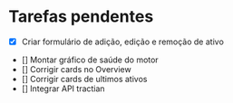 # Tarefas pendentes

- [x]  Criar formulário de adição, edição e remoção de ativo
- []  Montar gráfico de saúde do motor
- []  Corrigir cards no Overview
- []  Corrigir cards de ultimos ativos
- []  Integrar API tractian
